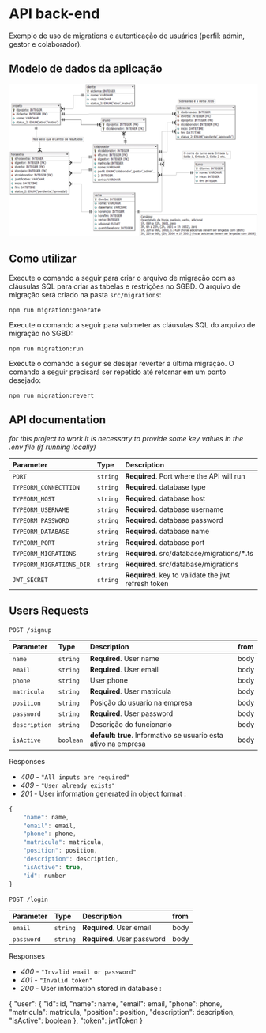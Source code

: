 # API back-end

Exemplo de uso de migrations e autenticação de usuários (perfil: admin, gestor e colaborador).

## Modelo de dados da aplicação

![Texto alternativo para a imagem](https://github.com/arleysouza/api-scripts-2022-2-back/blob/master/imagens/modelo.png)

## Como utilizar

Execute o comando a seguir para criar o arquivo de migração com as cláusulas SQL para criar as tabelas e restrições no SGBD. O arquivo de migração será criado na pasta `src/migrations`:

```
npm run migration:generate
```

Execute o comando a seguir para submeter as cláusulas SQL do arquivo de migração no SGBD:

```
npm run migration:run
```

Execute o comando a seguir se desejar reverter a última migração. O comando a seguir precisará ser repetido até retornar em um ponto desejado:

```
npm run migration:revert
```

## API documentation

_for this project to work it is necessary to provide some key values in the .env file (if running locally)_

| Parameter                | Type     | Description                                         |
| :----------------------- | :------- | :-------------------------------------------------- |
| `PORT`                   | `string` | **Required**. Port where the API will run           |
| `TYPEORM_CONNECTTION`    | `string` | **Required**. database type                         |
| `TYPEORM_HOST`           | `string` | **Required**. database host                         |
| `TYPEORM_USERNAME`       | `string` | **Required**. database username                     |
| `TYPEORM_PASSWORD`       | `string` | **Required**. database password                     |
| `TYPEORM_DATABASE`       | `string` | **Required**. database name                         |
| `TYPEORM_PORT`           | `string` | **Required**. database port                         |
| `TYPEORM_MIGRATIONS`     | `string` | **Required**. src/database/migrations/\*.ts         |
| `TYPEORM_MIGRATIONS_DIR` | `string` | **Required**. src/database/migrations               |
| `JWT_SECRET`             | `string` | **Required**. key to validate the jwt refresh token |

## Users Requests

```http
POST /signup
```

| Parameter     | Type      | Description                                                     | from |
| :------------ | :-------- | :-------------------------------------------------------------- | :--- |
| `name`        | `string`  | **Required**. User name                                         | body |
| `email`       | `string`  | **Required**. User email                                        | body |
| `phone`       | `string`  | User phone                                                      | body |
| `matricula`   | `string`  | **Required**. User matricula                                    | body |
| `position`    | `string`  | Posição do usuario na empresa                                   | body |
| `password`    | `string`  | **Required**. User password                                     | body |
| `description` | `string`  | Descrição do funcionario                                        | body |
| `isActive`    | `boolean` | **default: true**. Informativo se usuario esta ativo na empresa | body |

Responses

- _400_ - `"All inputs are required"`
- _409_ - `"User already exists"`
- _201_ - User information generated in object format :

```javascript
{
    "name": name,
    "email": email,
    "phone": phone,
    "matricula": matricula,
    "position": position,
    "description": description,
    "isActive": true,
    "id": number
}
```

```http
POST /login
```

| Parameter  | Type     | Description                 | from |
| :--------- | :------- | :-------------------------- | :--- |
| `email`    | `string` | **Required**. User email    | body |
| `password` | `string` | **Required**. User password | body |

Responses

- _400_ - `"Invalid email or password"`
- _401_ - `"Invalid token"`
- _200_ - User information stored in database :

{
"user": {
"id": id,
"name": name,
"email": email,
"phone": phone,
"matricula": matricula,
"position": position,
"description": description,
"isActive": boolean
},
"token": jwtToken
}
